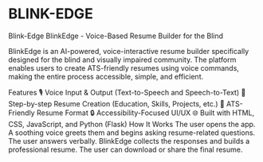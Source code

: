# BLINK-EDGE
Blink-Edge
BlinkEdge - Voice-Based Resume Builder for the Blind

BlinkEdge is an AI-powered, voice-interactive resume builder specifically designed for the blind and visually impaired community. The platform enables users to create ATS-friendly resumes using voice commands, making the entire process accessible, simple, and efficient.

Features
🎙️ Voice Input & Output (Text-to-Speech and Speech-to-Text)
📝 Step-by-step Resume Creation (Education, Skills, Projects, etc.)
📄 ATS-Friendly Resume Format
🔒 Accessibility-Focused UI/UX
🌐 Built with HTML, CSS, JavaScript, and Python (Flask)
How It Works
The user opens the app.
A soothing voice greets them and begins asking resume-related questions.
The user answers verbally.
BlinkEdge collects the responses and builds a professional resume.
The user can download or share the final resume.
